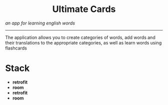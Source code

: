 <h1 align="center">Ultimate Cards</h1>

_an app for learning english words_

---

The application allows you to create categories of words, add words and their translations to the appropriate categories, as well as learn words using flashcards

# Stack

- **retrofit**
- **room**
- **retrofit**
- **room**
